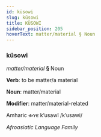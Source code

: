 ```yaml
---
id: küsowi
slug: küsowi
title: KÜSOWİ
sidebar_position: 205
hoverText: matter/material § Noun
---
```


### küsowi

*matter/material* **§** Noun

**Verb**: to be matter/a material

**Noun**: matter/material

**Modifier**: matter/material-related

Amharic ቁሳዊ k’usawī /kʼusawi/

*Afroasiatic Language Family*